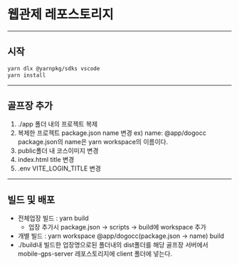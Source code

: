 # 웹관제 레포스토리지

---

## 시작

```bash
yarn dlx @yarnpkg/sdks vscode
yarn install
```

---

## 골프장 추가

1. ./app 폴더 내의 프로젝트 복제
2. 복제한 프로젝트 package.json name 변경
   ex) name: @app/dogocc
   package.json의 name은 yarn workspace의 이름이다.
3. public폴더 내 코스이미지 변경
4. index.html title 변경
5. .env VITE_LOGIN_TITLE 변경

---

## 빌드 및 배포

- 전체업장 빌드 : yarn build
  - 업장 추가시 package.json -> scripts -> build에 workspace 추가
- 개별 빌드 : yarn workspace @app/dogocc(package.json -> name) build
- ./build내 빌드한 업장명으로된 폴더내의 dist폴더를 해당 골프장 서버에서 mobile-gps-server 레포스토리지에 client 폴더에 넣는다.
